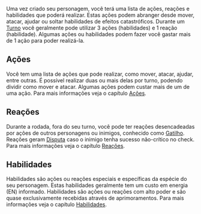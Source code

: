 Uma vez criado seu personagem, você terá uma lista de ações, reações e habilidades que poderá realizar. Estas ações podem abranger desde mover, atacar, ajudar ou soltar habilidades de efeitos catastróficos. Durante um [Turno]() você geralmente pode utilizar 3 ações (habilidades) e 1 reação (habilidade). Algumas ações ou habilidades podem fazer você gastar mais de 1 ação para poder realizá-la.

## Ações
Você tem uma lista de ações que pode realizar, como mover, atacar, ajudar, entre outras. É possível realizar duas ou mais delas por turno, podendo dividir como mover e atacar. Algumas ações  podem custar mais de um de uma ação. Para mais informações veja o capítulo [Ações]().

## Reações
Durante a rodada, fora do seu turno, você pode ter reações desencadeadas por ações de outros personagens ou inimigos, conhecido como [Gatilho](). Reações geram [Disputa]() caso o inimigo tenha sucesso não-crítico no check. Para mais informações veja o capítulo [Reações]().

## Habilidades
Habilidades são ações ou reações especiais e específicas da espécie do seu personagem. Estas habilidades geralmente tem um custo em energia (EN) informado. Habilidades são ações ou reações com alto poder e são quase exclusivamente recebidas através de aprimoramentos. Para mais informações veja o capítulo [Habilidades]().